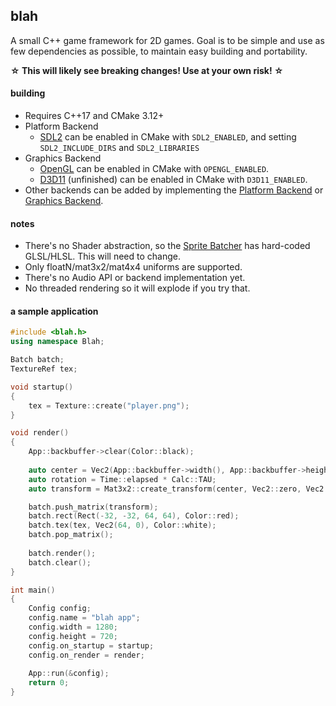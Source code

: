 ## blah
A small C++ game framework for 2D games.
Goal is to be simple and use as few dependencies as possible, to maintain easy building and portability.

**☆ This will likely see breaking changes! Use at your own risk! ☆**

#### building
 - Requires C++17 and CMake 3.12+
 - Platform Backend
	- [SDL2](https://github.com/NoelFB/blah/blob/master/private/blah/internal/platform_backend_sdl2.cpp) can be enabled in CMake with `SDL2_ENABLED`, and setting `SDL2_INCLUDE_DIRS` and `SDL2_LIBRARIES`
 - Graphics Backend
	- [OpenGL](https://github.com/NoelFB/blah/blob/master/private/blah/internal/graphics_backend_gl.cpp) can be enabled in CMake with `OPENGL_ENABLED`.
	- [D3D11](https://github.com/NoelFB/blah/blob/master/private/blah/internal/graphics_backend_d3d11.cpp) (unfinished) can be enabled in CMake with `D3D11_ENABLED`.
 - Other backends can be added by implementing the [Platform Backend](https://github.com/NoelFB/blah/blob/master/private/blah/internal/platform_backend.h) or [Graphics Backend](https://github.com/NoelFB/blah/blob/master/private/blah/internal/graphics_backend.h).

#### notes
 - There's no Shader abstraction, so the [Sprite Batcher](https://github.com/NoelFB/blah/blob/master/public/blah/drawing/batch.h) has hard-coded GLSL/HLSL. This will need to change.
 - Only floatN/mat3x2/mat4x4 uniforms are supported.
 - There's no Audio API or backend implementation yet.
 - No threaded rendering so it will explode if you try that.

#### a sample application

```cpp
#include <blah.h>
using namespace Blah;

Batch batch;
TextureRef tex;

void startup()
{
	tex = Texture::create("player.png");
}

void render()
{
	App::backbuffer->clear(Color::black);
	
	auto center = Vec2(App::backbuffer->width(), App::backbuffer->height()) / 2;
	auto rotation = Time::elapsed * Calc::TAU;
	auto transform = Mat3x2::create_transform(center, Vec2::zero, Vec2::one, rotation);

	batch.push_matrix(transform);
	batch.rect(Rect(-32, -32, 64, 64), Color::red);
	batch.tex(tex, Vec2(64, 0), Color::white);
	batch.pop_matrix();
	
	batch.render();
	batch.clear();
}

int main()
{
	Config config;
	config.name = "blah app";
	config.width = 1280;
	config.height = 720;
	config.on_startup = startup;
	config.on_render = render;
	
	App::run(&config);
	return 0;
}

```
